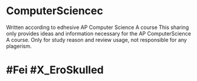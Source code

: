 # ComputerSciencec
Written according to edhesive AP Computer Science A course
This sharing only provides ideas and information necessary for the AP ComputerScience A course.
Only for study reason and review usage, not responsible for any plagerism.
# #Fei #X_EroSkulled
